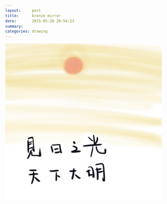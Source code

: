 ```yaml
---
layout:     post
title:      bronze mirror
date:       2015-05-20 20:54:23
summary:    
categories: drawing
---
```

![bronze mirror](/images/blog/bronze-mirror.png "I wish so.")